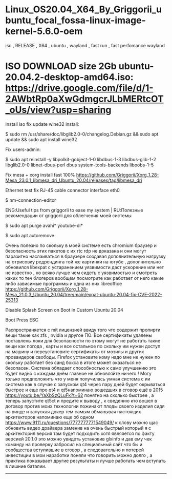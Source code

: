 # Linux_OS20.04_X64_By_Griggorii_ubuntu_focal_fossa-linux-image-kernel-5.6.0-oem
iso , RELEASE , X64 , ubuntu , wayland , fast run , fast perfomance wayland

# ISO DOWNLOAD size 2Gb ubuntu-20.04.2-desktop-amd64.iso: https://drive.google.com/file/d/1-2AWbtRp0aXwGdmgcrJLbMERtcOT_oUs/view?usp=sharing
Install iso fix update wine32 install: 

$ sudo rm /usr/share/doc/libglib2.0-0/changelog.Debian.gz && sudo apt update && sudo apt install wine32

Fix users-admin:

$ sudo apt reinstall -y libpolkit-gobject-1-0 libdbus-1-3 libdbus-glib-1-2 libglib2.0-0 libnet-dbus-perl dbus system-tools-backends liboobs-1-5

Fix mesa + xorg install fast 100% https://github.com/Griggorii/Xorg_1.28-Mesa_23.0.1_libmesa_dri_Ubuntu_20.04/releases/tag/libmesa_dri

Ethernet test fix RJ-45 cable connector interface eth0

$ nm-connection-editor

ENG:Useful tips from griggorii to ease my system  | RU:Полезные рекомендации от griggorii для облегчения моей системы  

$ sudo apt purge avahi* youtube-dl*

$ sudo apt autoremove

Очень полезно по скольку в моей системе есть chromium браузер и безопасность этих пакетов с их rtc rdp не доказана и они могут паразитно наслаиваться в браузере создавая дополнительную нагрузку на отрисовку редрендинга той же картинки на ютубе , дополнительно обновился libexpat с устаранением уязвимости даст ускорение или нет не известно , но всяко лучше чем сидеть с уязвимостью и смотреть каких то теч блогеров вообщем посмотрите как работает от него какие либо зависимые программы и одна из них libreoffice https://github.com/Griggorii/Xorg_1.28-Mesa_21.0.3_Ubuntu_20.04/tree/main/expat-ubuntu-20.04-fix-CVE-2022-25313

Disable Splash Screen on Boot in Custom Ubuntu 20.04

Boot Press ESC

Распространяется с mit лицензией ввиду того что содержит пропирти вещи такие как zfs , nvidia и другое ПО. Все сертификаты удалены поставлены локи для безопасности по этому могут не работать такие вещи как погода , карты и все остальное по скольку им нужен доступ на машину и переустановите сертификаты от мозилы и других проваидеров свободы. Firefox установите кому надо мне не нужен по скольку работает без санд бокса в итоге может оказаться не безопасен. Система обладает способностью к само улучшению это будет видно с каждым днём главное не обновляйте ничего ! Могу только предположить что у меня получилась умная система с ии система как в случае с запуском qt4 через пару дней будет окрываться быстрее и еще про qt4 и qt5напоминаю вошедших в сговор ещё в 2015 https://youtu.be/YaXbSzQLuFk?t=62 понятно на сколько быстрее , а теперь запустите qt5ct и предите к выводу , к сведению кто вошел в договор против моих технологии пожинают плоды своего изделия сидя на винде и запуская докер тем самым обманывая настоящих архитекторов напоминаю еще об одном https://www.9111.ru/questions/7777777771549049/ к слову можно щас обновить видео драйвера заменив на очень быстрый который я с архитекторил версия там будет подходить хотя являяется по факту версией 20.1.0 это можно увидеть установив glxinfo и дав ему чек команду на проверку забросил на специальный сайт что бы и сообщества вступившие в сговор , а следовательно и потерей инвестиции в мои наработки поняли что говорить можно долго , а практика показывает другие результаты и лучше работать чем вступать в лишние баталии.
_________________________________________________________________________________________________________________________________________________________________
